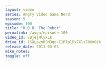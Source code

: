 ```yaml
---
layout: video
series: Angry Video Game Nerd
season: 5
episode: 100
title: "R.O.B. The Robot"
permalink: /avgn/episode-100
video_id: vBjejMlyxLk
drive_id: 1SXLpvmDSM3qo-I1RlplPx7Xls7OOm0jk
release_date: 2011-03-03
mike_notes:
toggle: off
---
```

